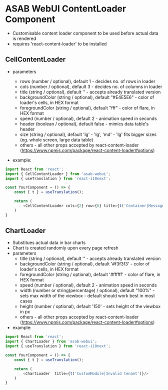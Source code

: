 #  ASAB WebUI ContentLoader Component

- Customisable content loader component to be used before actual data is rendered
- requires 'react-content-loader' to be installed 

## CellContentLoader

- parameters
	- rows (number / optional), default 1 - decides no. of rows in loader
	- cols (number / optional), default 3 - decides no. of columns in loader
	- title (string / optional), default '' - accepts already translated version
	- backgroundColor (string / optional), default "#E4E5E6" - color of loader's cells, in HEX format
	- foregroundColor (string / optional), default "fff" - color of flare, in HEX format
	- speed (number / optional), default 2 - animation speed in seconds
	- header (boolean / optional), default false - mimics data table's header
	- size (string / optional), default 'lg' - 'lg', 'md' - 'lg' fits bigger sizes (eg. whole screen, large data table)
	- others - all other props accepted by react-content-loader (https://www.npmjs.com/package/react-content-loader#options)

- example:
```js
import React from 'react';
import { CellContentLoader } from 'asab-webui';
import { useTranslation } from 'react-i18next';

const YourComponent = () => {
	const { t } = useTranslation();

	return (
		<CellContentLoader cols={2} row={6} title={t('Container|Message')}/>
	)
} 
```


## ChartLoader

- Substitues actual data in bar charts
- Chart is created randomly upon every page refresh
- parameters
	- title (string / optional), default '' - accepts already translated version
	- backgroundColor (string / optional), default '#f3f3f3' - color of loader's cells, in HEX format
	- foregroundColor (string / optional), default '#ffffff' - color of flare, in HEX format
	- speed (number / optional), default 2 - animation speed in seconds
	- width (number or string(percentage) / optional), default "100%" - sets max width of the viewbox - default should work best in most cases
	- height (number / optional), default '150' - sets height of the viewbox in px
	- others - all other props accepted by react-content-loader (https://www.npmjs.com/package/react-content-loader#options)
- example:
```js
import React from 'react';
import { ChartLoader } from 'asab-webui';
import { useTranslation } from 'react-i18next';

const YourComponent = () => {
	const { t } = useTranslation();

	return (
		<ChartLoader  title={t('CustomModule|Invalid tenant')}/>
	)
}
```